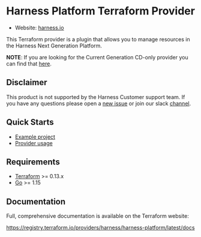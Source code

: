 # Harness Platform Terraform Provider

- Website: [harness.io](https://harness.io)

This Terraform provider is a plugin that allows you to manage resources in the Harness Next Generation Platform.

**NOTE**: If you are looking for the Current Generation CD-only provider you can find that [here](https://github.com/harness/terraform-provider-harness).

## Disclaimer

This product is not supported by the Harness Customer support team. If you have any questions please open a [new issue](https://github.com/harness/terraform-provider-harness-platform/issues/new) or join our slack [channel](https://harnesscommunity.slack.com/archives/C02G9CUNF1S).

## Quick Starts

- [Example project](https://github.com/harness/terraform-demo)
- [Provider usage](https://registry.terraform.io/providers/harness/harness-platform/latest/docs)


## Requirements

-	[Terraform](https://www.terraform.io/downloads.html) >= 0.13.x
-	[Go](https://golang.org/doc/install) >= 1.15

## Documentation

Full, comprehensive documentation is available on the Terraform website:

https://registry.terraform.io/providers/harness/harness-platform/latest/docs
